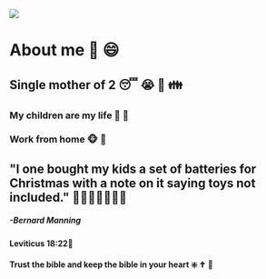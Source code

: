 ![](https://cdn.discordapp.com/attachments/861464766153359370/1069369734962872411/Untitled-1.jpg)

# About me :woman: :smile:
## Single mother of 2 :sleeping: :sob: :yellow_heart: :family:
### My children are my life :boy: :girl:
### Work from home :monkey_face: :e-mail:
## "I one bought my kids a set of batteries for Christmas with a note on it saying toys not included." :rofl::rofl::rofl::rofl::rofl::rofl::rofl:
##### -Bernard Manning
#### Leviticus 18:22:heart_decoration:
#### Trust the bible and keep the bible in your heart :sparkle: :latin_cross: :angel:

